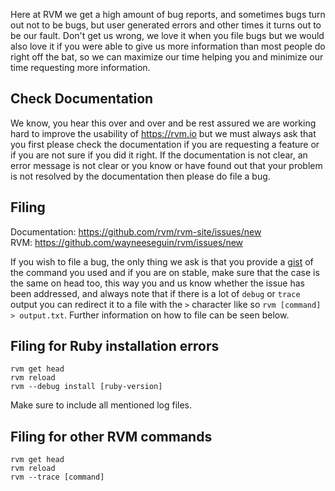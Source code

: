 Here at RVM we get a high amount of bug reports, and sometimes bugs turn out not to be bugs, but user generated errors and other times it turns out to be our fault.  Don't get us wrong, we love it when you file bugs but we would also love it if you were able to give us more information than most people do right off the bat, so we can maximize our time helping you and minimize our time requesting more information.

## Check Documentation

We know, you hear this over and over and be rest assured we are working hard to improve the usability of https://rvm.io but we must always ask that you first please check the documentation if you are requesting a feature or if you are not sure if you did it right.  If the documentation is not clear, an error message is not clear or you know or have found out that your problem is not resolved by the documentation then please do file a bug.

## Filing

Documentation: https://github.com/rvm/rvm-site/issues/new<br />
RVM: https://github.com/wayneeseguin/rvm/issues/new

If you wish to file a bug, the only thing we ask is that you provide a [gist](https://gist.github.com) of the command you used and if you are on stable, make sure that the case is the same on head too, this way you and us know whether the issue has been addressed, and always note that if there is a lot of `debug` or `trace` output you can redirect it to a file with the `>` character like so `rvm [command] > output.txt`.  Further information on how to file can be seen below.

## Filing for Ruby installation errors

```
rvm get head
rvm reload
rvm --debug install [ruby-version]
```
Make sure to include all mentioned log files.

## Filing for other RVM commands

```
rvm get head
rvm reload
rvm --trace [command]
```
